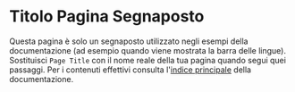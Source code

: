 # Titolo Pagina Segnaposto

Questa pagina è solo un segnaposto utilizzato negli esempi della documentazione (ad esempio quando viene mostrata la barra delle lingue).
Sostituisci `Page Title` con il nome reale della tua pagina quando segui quei passaggi.
Per i contenuti effettivi consulta l'[indice principale](./Home) della documentazione.
